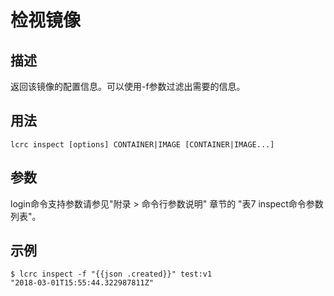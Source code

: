 # 检视镜像<a name="ZH-CN_TOPIC_0184808134"></a>

## 描述<a name="zh-cn_topic_0183111397_section15141105818"></a>

返回该镜像的配置信息。可以使用-f参数过滤出需要的信息。

## 用法<a name="zh-cn_topic_0183111397_section1485216151011"></a>

```
lcrc inspect [options] CONTAINER|IMAGE [CONTAINER|IMAGE...]
```

## 参数<a name="zh-cn_topic_0183111397_section03005271815"></a>

login命令支持参数请参见"附录 > 命令行参数说明" 章节的 "表7 inspect命令参数列表"。

## 示例<a name="zh-cn_topic_0183111397_section10782439315"></a>

```
$ lcrc inspect -f "{{json .created}}" test:v1
"2018-03-01T15:55:44.322987811Z"
```

